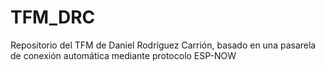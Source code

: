 # TFM_DRC
Repositorio del TFM de Daniel Rodríguez Carrión, basado en una pasarela de conexión automática mediante protocolo ESP-NOW
